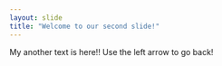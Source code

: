 ```yaml
---
layout: slide
title: "Welcome to our second slide!"
---
```

My another text is here!!
Use the left arrow to go back!
